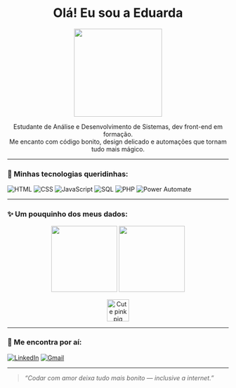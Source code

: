 <h1 align="center">Olá! Eu sou a Eduarda</h1>

<p align="center">
  <img src="https://media.giphy.com/media/JIX9t2j0ZTN9S/giphy.gif" width="200"/>
</p>

<p align="center">
  Estudante de Análise e Desenvolvimento de Sistemas, dev front-end em formação. 
  <br/>
  Me encanto com código bonito, design delicado e automações que tornam tudo mais mágico.
</p>

---

### 💖 Minhas tecnologias queridinhas:
![HTML](https://img.shields.io/badge/-HTML5-fbaed2?logo=html5&logoColor=fff&style=flat)
![CSS](https://img.shields.io/badge/-CSS3-ff9ecb?logo=css3&logoColor=fff&style=flat)
![JavaScript](https://img.shields.io/badge/-JavaScript-fed6e3?logo=javascript&logoColor=000&style=flat)
![SQL](https://img.shields.io/badge/-SQL-ffc8dd?logo=postgresql&logoColor=fff&style=flat)
![PHP](https://img.shields.io/badge/-PHP-fcbad3?logo=php&logoColor=fff&style=flat)
![Power Automate](https://img.shields.io/badge/-Power_Automate-fcbad3?logo=microsoft&logoColor=fff&style=flat)

---

### ✨ Um pouquinho dos meus dados:
<p align="center">
  <img height="150em" src="https://github-readme-stats.vercel.app/api?username=Dudinha-nnja&show_icons=true&theme=rose_pine" />
  <img height="150em" src="https://github-readme-stats.vercel.app/api/top-langs/?username=Dudinha-nnja&layout=compact&theme=rose_pine"/>
</p>

<p align="center">
  <img src="https://example.com/pink-pig-icon.png" width="50" alt="Cute pink pig">
</p>

---

### 🐾 Me encontra por aí:
[![LinkedIn](https://img.shields.io/badge/-LinkedIn-fbaed2?style=flat&logo=linkedin&logoColor=white)](https://www.linkedin.com/in/eduarda-rodrigues-oliveira-84531219a?utm_source=share&utm_campaign=share_via&utm_content=profile&utm_medium=android_app)
[![Gmail](https://img.shields.io/badge/-eduarda@email.com-ff9ecb?style=flat&logo=gmail&logoColor=white)](mailto:eduarda@email.com)

---

> _“Codar com amor deixa tudo mais bonito — inclusive a internet.”_

